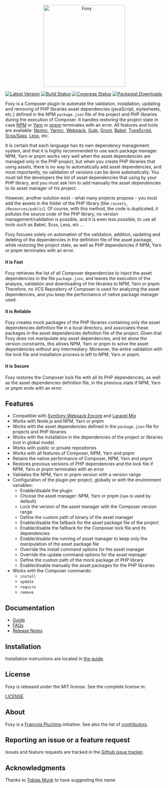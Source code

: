 <p align="center"><a href="https://foxypkg.com" target="_blank">
    <img src="https://foxypkg.com/assets/img/logo.svg" width="260" alt="Foxy">
</a></p>

[![Latest Version](https://img.shields.io/packagist/v/foxy/foxy.svg)](https://packagist.org/packages/foxy/foxy)
[![Build Status](https://img.shields.io/travis/com/fxpio/foxy.svg)](https://travis-ci.com/github/fxpio/foxy)
[![Coverage Status](https://img.shields.io/coveralls/github/fxpio/foxy.svg)](https://coveralls.io/r/fxpio/foxy)
[![Packagist Downloads](https://img.shields.io/packagist/dt/foxy/foxy.svg)](https://packagist.org/packages/foxy/foxy/stats)

Foxy is a Composer plugin to automate the validation, installation, updating and removing of PHP libraries
asset dependencies (javaScript, stylesheets, etc.) defined in the NPM `package.json` file of the project and
PHP libraries during the execution of Composer. It handles restoring the project state in case
[NPM](https://www.npmjs.com) or [Yarn](https://yarnpkg.com) or [pnpm](https://pnpm.io) terminates with an error. All features and tools
are available: [Npmrc](https://docs.npmjs.com/files/npmrc), [Yarnrc](https://yarnpkg.com/en/docs/yarnrc),
[Webpack](https://webpack.js.org), [Gulp](https://gulpjs.com), [Grunt](https://gruntjs.com),
[Babel](https://babeljs.io), [TypeScript](https://www.typescriptlang.org), [Scss/Sass](http://sass-lang.com),
[Less](http://lesscss.org), etc.

It is certain that each language has its own dependency management system, and that it is highly recommended to use
each package manager. NPM, Yarn or pnpm works very well when the asset dependencies are managed only in the PHP project,
but when you create PHP libraries that using assets, there is no way to automatically add asset dependencies,
and most importantly, no validation of versions can be done automatically. You must tell the developers
the list of asset dependencies that using by your PHP library, and you must ask him to add manually the asset
dependencies to its asset manager of his project.

However, another solution exist - what many projects propose - you must add the assets in the folder of the
PHP library (like `/assets`, `/Resources/public`). Of course, with this method, the code is duplicated, it
pollutes the source code of the PHP library, no version management/validation is possible, and it is even
less possible, to use all tools such as Babel, Scss, Less, etc ...

Foxy focuses solely on automation of the validation, addition, updating and deleting of the dependencies in
the definition file of the asset package, while restoring the project state, as well as PHP dependencies if
NPM, Yarn or pnpm terminates with an error.

#### It is Fast

Foxy retrieves the list of all Composer dependencies to inject the asset dependencies in the file `package.json`,
and leaves the execution of the analysis, validation and downloading of the libraries to NPM, Yarn or pnpm. Therefore,
no VCS Repository of Composer is used for analyzing the asset dependencies, and you keep the performance
of native package manager used.

#### It is Reliable

Foxy creates mock packages of the PHP libraries containing only the asset dependencies definition file
in a local directory, and associates these packages in the asset dependencies definition file of the
project. Given that Foxy does not manipulate any asset dependencies, and let alone the version constraints,
this allows NPM, Yarn or pnpm to solve the asset dependencies without any intermediary. Moreover, the entire
validation with the lock file and installation process is left to NPM, Yarn or pnpm.

#### It is Secure

Foxy restores the Composer lock file with all its PHP dependencies, as well as the asset dependencies
definition file, in the previous state if NPM, Yarn or pnpm ends with an error.

Features
--------

- Compatible with [Symfony Webpack Encore](http://symfony.com/doc/current/frontend.html)
  and [Laravel Mix](https://laravel.com/docs/master/mix)
- Works with Node.js and NPM, Yarn or pnpm
- Works with the asset dependencies defined in the `package.json` file for projects and PHP libraries
- Works with the installation in the dependencies of the project or libraries (not in global mode)
- Works with public or private repositories
- Works with all features of Composer, NPM, Yarn and pnpm
- Retains the native performance of Composer, NPM, Yarn and pnpm
- Restores previous versions of PHP dependencies and the lock file if NPM, Yarn or pnpm terminates with an error
- Validates the NPM, Yarn or pnpm version with a version range
- Configuration of the plugin per project, globally or with the environment variables:
  - Enable/disable the plugin
  - Choose the asset manager: NPM, Yarn or pnpm (`npm` is used by default)
  - Lock the version of the asset manager with the Composer version range
  - Define the custom path of binary of the asset manager
  - Enable/disable the fallback for the asset package file of the project
  - Enable/disable the fallback for the Composer lock file and its dependencies
  - Enable/disable the running of asset manager to keep only the manipulation of the asset package file
  - Override the install command options for the asset manager
  - Override the update command options for the asset manager
  - Define the custom path of the mock package of PHP library
  - Enable/disable manually the asset packages for the PHP libraries
- Works with the Composer commands:
  - `install`
  - `update`
  - `require`
  - `remove`

Documentation
-------------

- [Guide](Resources/doc/index.md)
- [FAQs](Resources/doc/faqs.md)
- [Release Notes](https://github.com/fxpio/foxy/releases)

Installation
------------

Installation instructions are located in [the guide](Resources/doc/index.md).

License
-------

Foxy is released under the MIT license. See the complete license in:

[LICENSE](LICENSE)

About
-----

Foxy is a [François Pluchino](https://github.com/francoispluchino) initiative.
See also the list of [contributors](https://github.com/fxpio/foxy/contributors).

Reporting an issue or a feature request
---------------------------------------

Issues and feature requests are tracked in the [Github issue tracker](https://github.com/fxpio/foxy/issues).

Acknowledgments
---------------

Thanks to [Tobias Munk](https://github.com/schmunk42) to have suggesting this name
